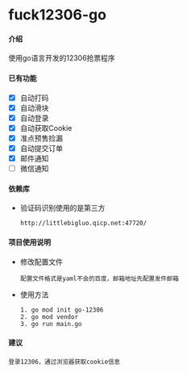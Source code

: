 # fuck12306-go

#### 介绍
使用go语言开发的12306抢票程序

#### 已有功能

- [x] 自动打码
- [x] 自动滑块
- [x] 自动登录
- [x] 自动获取Cookie
- [x] 准点预售捡漏
- [x] 自动提交订单
- [x] 邮件通知
- [ ] 微信通知

#### 依赖库

- 验证码识别使用的是第三方

  ```
  http://littlebigluo.qicp.net:47720/
  ```

#### 项目使用说明

- 修改配置文件

  ```
  配置文件格式是yaml不会的百度，邮箱地址先配置发件邮箱
  ```

- 使用方法

  ```
  1. go mod init go-12306
  2. go mod vendor
  3. go run main.go
  ```

#### 建议

```
登录12306，通过浏览器获取cookie信息
```
